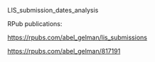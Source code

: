 LIS_submission_dates_analysis

RPub publications:

https://rpubs.com/abel_gelman/lis_submissions

https://rpubs.com/abel_gelman/817191
